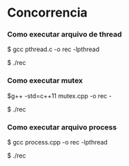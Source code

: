 # Concorrencia
### Como executar arquivo de thread 
$ gcc pthread.c -o rec -lpthread

$ ./rec
### Como executar mutex
$g++ -std=c++11 mutex.cpp -o rec -

$ ./rec
### Como executar  arquivo process
$ gcc process.cpp -o rec -lpthread

$ ./rec
